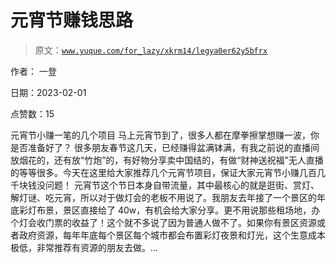# 元宵节赚钱思路

> 原文：[`www.yuque.com/for_lazy/xkrm14/legya0er62y5bfrx`](https://www.yuque.com/for_lazy/xkrm14/legya0er62y5bfrx)

作者： 一登 

日期：2023-02-01 

点赞数：15 

元宵节小赚一笔的几个项目 马上元宵节到了，很多人都在摩拳擦掌想赚一波，你是否准备好了？ 很多朋友春节这几天，已经赚得盆满钵满，有我之前说的直播间放烟花的，还有放“竹炮”的，有好物分享卖中国结的，有做“财神送祝福”无人直播的等等很多。今天在这里给大家推荐几个元宵节项目，保证大家元宵节小赚几百几千块钱没问题！ 元宵节这个节日本身自带流量，其中最核心的就是逛街、赏灯、解灯谜、吃元宵，所以对于做灯会的老板不用说了。我朋友去年接了一个景区的年底彩灯布景，景区直接给了 40w，有机会给大家分享。更不用说那些租场地，办个灯会收门票的收益了！这个就不多说了因为普通人做不了。如果你有景区资源或者政府资源，每年年底每个景区每个城市都会布置彩灯夜景和灯光，这个生意成本极低，非常推荐有资源的朋友去做。... 

